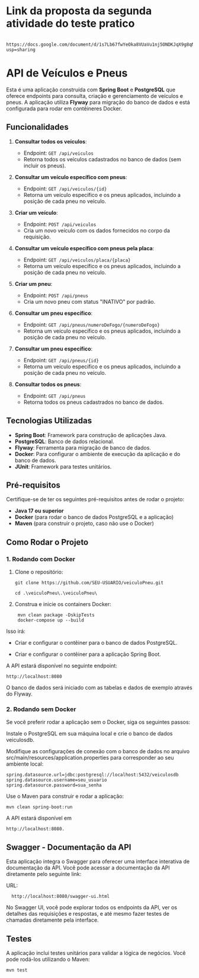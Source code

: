 # Link da proposta da segunda atividade do teste pratico

      https://docs.google.com/document/d/1s7Lb67fwYeOka8VUaVu1nj5ONDKJqX9g8qNFkOCAkws/edit?usp=sharing

# API de Veículos e Pneus

Esta é uma aplicação construída com **Spring Boot** e **PostgreSQL** que oferece endpoints para consulta, criação e gerenciamento de veículos e pneus. A aplicação utiliza **Flyway** para migração do banco de dados e está configurada para rodar em contêineres Docker.

## Funcionalidades

1. **Consultar todos os veículos**:
   - Endpoint: `GET /api/veiculos`
   - Retorna todos os veículos cadastrados no banco de dados (sem incluir os pneus).

2. **Consultar um veículo específico com pneus**:
   - Endpoint: `GET /api/veiculos/{id}`
   - Retorna um veículo específico e os pneus aplicados, incluindo a posição de cada pneu no veículo.

3. **Criar um veículo**:
   - Endpoint: `POST /api/veiculos`
   - Cria um novo veículo com os dados fornecidos no corpo da requisição.
  
4. **Consultar um veículo específico com pneus pela placa**:
   - Endpoint: `GET /api/veiculos/placa/{placa}`
   - Retorna um veículo específico e os pneus aplicados, incluindo a posição de cada pneu no veículo.

5. **Criar um pneu**:
   - Endpoint: `POST /api/pneus`
   - Cria um novo pneu com status "INATIVO" por padrão.
  
6. **Consultar um pneu específico**:
   - Endpoint: `GET /api/pneus/numeroDeFogo/{numeroDeFogo}`
   - Retorna um veículo específico e os pneus aplicados, incluindo a posição de cada pneu no veículo. 

7. **Consultar um pneu específico**:
   - Endpoint: `GET /api/pneus/{id}`
   - Retorna um veículo específico e os pneus aplicados, incluindo a posição de cada pneu no veículo.
  
8. **Consultar todos os pneus**:
   - Endpoint: `GET /api/pneus`
   - Retorna todos os pneus cadastrados no banco de dados.

## Tecnologias Utilizadas

- **Spring Boot**: Framework para construção de aplicações Java.
- **PostgreSQL**: Banco de dados relacional.
- **Flyway**: Ferramenta para migração de banco de dados.
- **Docker**: Para configurar o ambiente de execução da aplicação e do banco de dados.
- **JUnit**: Framework para testes unitários.

## Pré-requisitos

Certifique-se de ter os seguintes pré-requisitos antes de rodar o projeto:

- **Java 17 ou superior**
- **Docker** (para rodar o banco de dados PostgreSQL e a aplicação)
- **Maven** (para construir o projeto, caso não use o Docker)

## Como Rodar o Projeto

### 1. Rodando com Docker

1. Clone o repositório:
   
       git clone https://github.com/SEU-USUARIO/veiculoPneu.git

       cd .\veiculoPneu\.\veiculoPneu\
   
2. Construa e inicie os containers Docker:
         
        mvn clean package -DskipTests
        docker-compose up --build

Isso irá:

- Criar e configurar o contêiner para o banco de dados PostgreSQL.

- Criar e configurar o contêiner para a aplicação Spring Boot.

A API estará disponível no seguinte endpoint:
  
    http://localhost:8080

O banco de dados será iniciado com as tabelas e dados de exemplo através do Flyway.

### 2. Rodando sem Docker
   
Se você preferir rodar a aplicação sem o Docker, siga os seguintes passos:

Instale o PostgreSQL em sua máquina local e crie o banco de dados veiculosdb.

Modifique as configurações de conexão com o banco de dados no arquivo src/main/resources/application.properties para corresponder ao seu ambiente local:


    spring.datasource.url=jdbc:postgresql://localhost:5432/veiculosdb
    spring.datasource.username=seu_usuario
    spring.datasource.password=sua_senha
    
Use o Maven para construir e rodar a aplicação:

    mvn clean spring-boot:run

A API estará disponível em 
        
    http://localhost:8080.

## Swagger - Documentação da API

Esta aplicação integra o Swagger para oferecer uma interface interativa de documentação da API. Você pode acessar a documentação da API diretamente pelo seguinte link:

  URL:   
      
      http://localhost:8080/swagger-ui.html

No Swagger UI, você pode explorar todos os endpoints da API, ver os detalhes das requisições e respostas, e até mesmo fazer testes de chamadas diretamente pela interface.


## Testes

A aplicação inclui testes unitários para validar a lógica de negócios. Você pode rodá-los utilizando o Maven:

    mvn test

